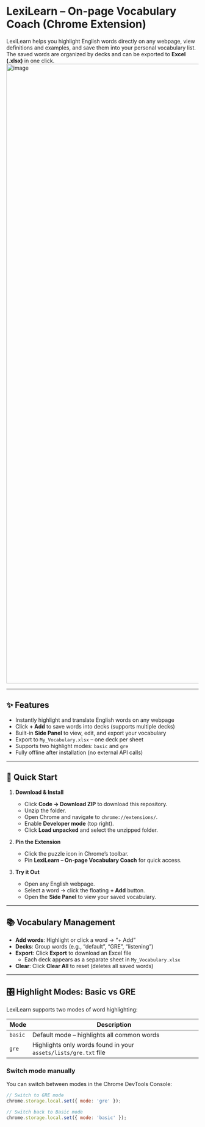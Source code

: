 # LexiLearn – On-page Vocabulary Coach (Chrome Extension)

LexiLearn helps you highlight English words directly on any webpage, view definitions and examples, and save them into your personal vocabulary list.  
The saved words are organized by decks and can be exported to **Excel (.xlsx)** in one click.
<img width="2742" height="1622" alt="image" src="https://github.com/user-attachments/assets/91b65b1e-b8c9-4d0a-8aeb-0bba0f0236d4" />

---

## ✨ Features

- Instantly highlight and translate English words on any webpage  
- Click **+ Add** to save words into decks (supports multiple decks)  
- Built-in **Side Panel** to view, edit, and export your vocabulary  
- Export to `My_Vocabulary.xlsx` – one deck per sheet  
- Supports two highlight modes: `basic` and `gre`  
- Fully offline after installation (no external API calls)

---

## 🧭 Quick Start

1. **Download & Install**
   - Click **Code → Download ZIP** to download this repository.
   - Unzip the folder.
   - Open Chrome and navigate to `chrome://extensions/`.
   - Enable **Developer mode** (top right).
   - Click **Load unpacked** and select the unzipped folder.

2. **Pin the Extension**
   - Click the puzzle icon in Chrome’s toolbar.
   - Pin **LexiLearn – On-page Vocabulary Coach** for quick access.

3. **Try it Out**
   - Open any English webpage.
   - Select a word → click the floating **+ Add** button.
   - Open the **Side Panel** to view your saved vocabulary.

---

## 📚 Vocabulary Management

- **Add words**: Highlight or click a word → “+ Add”
- **Decks**: Group words (e.g., “default”, “GRE”, “listening”)
- **Export**: Click **Export** to download an Excel file
  - Each deck appears as a separate sheet in `My_Vocabulary.xlsx`
- **Clear**: Click **Clear All** to reset (deletes all saved words)

---

## 🎛 Highlight Modes: Basic vs GRE

LexiLearn supports two modes of word highlighting:

| Mode  | Description |
|-------|--------------|
| `basic` | Default mode – highlights all common words |
| `gre`   | Highlights only words found in your `assets/lists/gre.txt` file |

### Switch mode manually
You can switch between modes in the Chrome DevTools Console:

```js
// Switch to GRE mode
chrome.storage.local.set({ mode: 'gre' });

// Switch back to Basic mode
chrome.storage.local.set({ mode: 'basic' });
